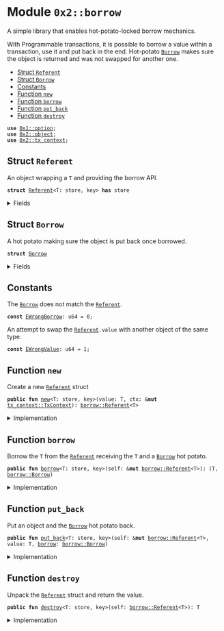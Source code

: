 
<a name="0x2_borrow"></a>

# Module `0x2::borrow`

A simple library that enables hot-potato-locked borrow mechanics.

With Programmable transactions, it is possible to borrow a value within
a transaction, use it and put back in the end. Hot-potato <code><a href="borrow.md#0x2_borrow_Borrow">Borrow</a></code> makes
sure the object is returned and was not swapped for another one.


-  [Struct `Referent`](#0x2_borrow_Referent)
-  [Struct `Borrow`](#0x2_borrow_Borrow)
-  [Constants](#@Constants_0)
-  [Function `new`](#0x2_borrow_new)
-  [Function `borrow`](#0x2_borrow_borrow)
-  [Function `put_back`](#0x2_borrow_put_back)
-  [Function `destroy`](#0x2_borrow_destroy)


<pre><code><b>use</b> <a href="dependencies/move-stdlib/option.md#0x1_option">0x1::option</a>;
<b>use</b> <a href="object.md#0x2_object">0x2::object</a>;
<b>use</b> <a href="tx_context.md#0x2_tx_context">0x2::tx_context</a>;
</code></pre>



<a name="0x2_borrow_Referent"></a>

## Struct `Referent`

An object wrapping a <code>T</code> and providing the borrow API.


<pre><code><b>struct</b> <a href="borrow.md#0x2_borrow_Referent">Referent</a>&lt;T: store, key&gt; <b>has</b> store
</code></pre>



<details>
<summary>Fields</summary>


<dl>
<dt>
<code>id: <b>address</b></code>
</dt>
<dd>

</dd>
<dt>
<code>value: <a href="dependencies/move-stdlib/option.md#0x1_option_Option">option::Option</a>&lt;T&gt;</code>
</dt>
<dd>

</dd>
</dl>


</details>

<a name="0x2_borrow_Borrow"></a>

## Struct `Borrow`

A hot potato making sure the object is put back once borrowed.


<pre><code><b>struct</b> <a href="borrow.md#0x2_borrow_Borrow">Borrow</a>
</code></pre>



<details>
<summary>Fields</summary>


<dl>
<dt>
<code>ref: <b>address</b></code>
</dt>
<dd>

</dd>
<dt>
<code>obj: <a href="object.md#0x2_object_ID">object::ID</a></code>
</dt>
<dd>

</dd>
</dl>


</details>

<a name="@Constants_0"></a>

## Constants


<a name="0x2_borrow_EWrongBorrow"></a>

The <code><a href="borrow.md#0x2_borrow_Borrow">Borrow</a></code> does not match the <code><a href="borrow.md#0x2_borrow_Referent">Referent</a></code>.


<pre><code><b>const</b> <a href="borrow.md#0x2_borrow_EWrongBorrow">EWrongBorrow</a>: u64 = 0;
</code></pre>



<a name="0x2_borrow_EWrongValue"></a>

An attempt to swap the <code><a href="borrow.md#0x2_borrow_Referent">Referent</a>.value</code> with another object of the same type.


<pre><code><b>const</b> <a href="borrow.md#0x2_borrow_EWrongValue">EWrongValue</a>: u64 = 1;
</code></pre>



<a name="0x2_borrow_new"></a>

## Function `new`

Create a new <code><a href="borrow.md#0x2_borrow_Referent">Referent</a></code> struct


<pre><code><b>public</b> <b>fun</b> <a href="borrow.md#0x2_borrow_new">new</a>&lt;T: store, key&gt;(value: T, ctx: &<b>mut</b> <a href="tx_context.md#0x2_tx_context_TxContext">tx_context::TxContext</a>): <a href="borrow.md#0x2_borrow_Referent">borrow::Referent</a>&lt;T&gt;
</code></pre>



<details>
<summary>Implementation</summary>


<pre><code><b>public</b> <b>fun</b> <a href="borrow.md#0x2_borrow_new">new</a>&lt;T: key + store&gt;(value: T, ctx: &<b>mut</b> TxContext): <a href="borrow.md#0x2_borrow_Referent">Referent</a>&lt;T&gt; {
    <a href="borrow.md#0x2_borrow_Referent">Referent</a> {
        id: <a href="tx_context.md#0x2_tx_context_fresh_object_address">tx_context::fresh_object_address</a>(ctx),
        value: <a href="dependencies/move-stdlib/option.md#0x1_option_some">option::some</a>(value)
    }
}
</code></pre>



</details>

<a name="0x2_borrow_borrow"></a>

## Function `borrow`

Borrow the <code>T</code> from the <code><a href="borrow.md#0x2_borrow_Referent">Referent</a></code> receiving the <code>T</code> and a <code><a href="borrow.md#0x2_borrow_Borrow">Borrow</a></code>
hot potato.


<pre><code><b>public</b> <b>fun</b> <a href="borrow.md#0x2_borrow">borrow</a>&lt;T: store, key&gt;(self: &<b>mut</b> <a href="borrow.md#0x2_borrow_Referent">borrow::Referent</a>&lt;T&gt;): (T, <a href="borrow.md#0x2_borrow_Borrow">borrow::Borrow</a>)
</code></pre>



<details>
<summary>Implementation</summary>


<pre><code><b>public</b> <b>fun</b> <a href="borrow.md#0x2_borrow">borrow</a>&lt;T: key + store&gt;(self: &<b>mut</b> <a href="borrow.md#0x2_borrow_Referent">Referent</a>&lt;T&gt;): (T, <a href="borrow.md#0x2_borrow_Borrow">Borrow</a>) {
    <b>let</b> value = <a href="dependencies/move-stdlib/option.md#0x1_option_extract">option::extract</a>(&<b>mut</b> self.value);
    <b>let</b> id = <a href="object.md#0x2_object_id">object::id</a>(&value);

    (value, <a href="borrow.md#0x2_borrow_Borrow">Borrow</a> {
        ref: self.id,
        obj: id
    })
}
</code></pre>



</details>

<a name="0x2_borrow_put_back"></a>

## Function `put_back`

Put an object and the <code><a href="borrow.md#0x2_borrow_Borrow">Borrow</a></code> hot potato back.


<pre><code><b>public</b> <b>fun</b> <a href="borrow.md#0x2_borrow_put_back">put_back</a>&lt;T: store, key&gt;(self: &<b>mut</b> <a href="borrow.md#0x2_borrow_Referent">borrow::Referent</a>&lt;T&gt;, value: T, <a href="borrow.md#0x2_borrow">borrow</a>: <a href="borrow.md#0x2_borrow_Borrow">borrow::Borrow</a>)
</code></pre>



<details>
<summary>Implementation</summary>


<pre><code><b>public</b> <b>fun</b> <a href="borrow.md#0x2_borrow_put_back">put_back</a>&lt;T: key + store&gt;(self: &<b>mut</b> <a href="borrow.md#0x2_borrow_Referent">Referent</a>&lt;T&gt;, value: T, <a href="borrow.md#0x2_borrow">borrow</a>: <a href="borrow.md#0x2_borrow_Borrow">Borrow</a>) {
    <b>let</b> <a href="borrow.md#0x2_borrow_Borrow">Borrow</a> { ref, obj } = <a href="borrow.md#0x2_borrow">borrow</a>;

    <b>assert</b>!(<a href="object.md#0x2_object_id">object::id</a>(&value) == obj, <a href="borrow.md#0x2_borrow_EWrongValue">EWrongValue</a>);
    <b>assert</b>!(self.id == ref, <a href="borrow.md#0x2_borrow_EWrongBorrow">EWrongBorrow</a>);
    <a href="dependencies/move-stdlib/option.md#0x1_option_fill">option::fill</a>(&<b>mut</b> self.value, value);
}
</code></pre>



</details>

<a name="0x2_borrow_destroy"></a>

## Function `destroy`

Unpack the <code><a href="borrow.md#0x2_borrow_Referent">Referent</a></code> struct and return the value.


<pre><code><b>public</b> <b>fun</b> <a href="borrow.md#0x2_borrow_destroy">destroy</a>&lt;T: store, key&gt;(self: <a href="borrow.md#0x2_borrow_Referent">borrow::Referent</a>&lt;T&gt;): T
</code></pre>



<details>
<summary>Implementation</summary>


<pre><code><b>public</b> <b>fun</b> <a href="borrow.md#0x2_borrow_destroy">destroy</a>&lt;T: key + store&gt;(self: <a href="borrow.md#0x2_borrow_Referent">Referent</a>&lt;T&gt;): T {
    <b>let</b> <a href="borrow.md#0x2_borrow_Referent">Referent</a> { id: _, value } = self;
    <a href="dependencies/move-stdlib/option.md#0x1_option_destroy_some">option::destroy_some</a>(value)
}
</code></pre>



</details>
